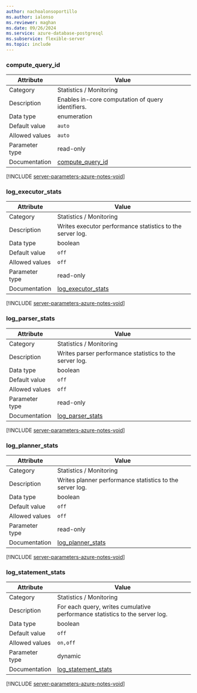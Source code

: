 ```yaml
---
author: nachoalonsoportillo
ms.author: ialonso
ms.reviewer: maghan
ms.date: 09/26/2024
ms.service: azure-database-postgresql
ms.subservice: flexible-server
ms.topic: include
---
```

### compute_query_id

| Attribute      | Value                                                      |
|----------------|------------------------------------------------------------|
| Category       | Statistics / Monitoring |
| Description    | Enables in-core computation of query identifiers.                           |
| Data type      | enumeration |
| Default value  | `auto`        |
| Allowed values | `auto`         |
| Parameter type | read-only      |
| Documentation  | [compute_query_id](https://www.postgresql.org/docs/15/runtime-config-statistics.html#GUC-COMPUTE-QUERY-ID)     |


[!INCLUDE [server-parameters-azure-notes-void](./server-parameters-azure-notes-void.md)]



### log_executor_stats

| Attribute      | Value                                                      |
|----------------|------------------------------------------------------------|
| Category       | Statistics / Monitoring |
| Description    | Writes executor performance statistics to the server log.                   |
| Data type      | boolean     |
| Default value  | `off`         |
| Allowed values | `off`          |
| Parameter type | read-only      |
| Documentation  | [log_executor_stats](https://www.postgresql.org/docs/15/runtime-config-statistics.html#id-1.6.7.12.3.2.2.4.3)  |


[!INCLUDE [server-parameters-azure-notes-void](./server-parameters-azure-notes-void.md)]



### log_parser_stats

| Attribute      | Value                                                      |
|----------------|------------------------------------------------------------|
| Category       | Statistics / Monitoring |
| Description    | Writes parser performance statistics to the server log.                     |
| Data type      | boolean     |
| Default value  | `off`         |
| Allowed values | `off`          |
| Parameter type | read-only      |
| Documentation  | [log_parser_stats](https://www.postgresql.org/docs/15/runtime-config-statistics.html#id-1.6.7.12.3.2.2.4.3)    |


[!INCLUDE [server-parameters-azure-notes-void](./server-parameters-azure-notes-void.md)]



### log_planner_stats

| Attribute      | Value                                                      |
|----------------|------------------------------------------------------------|
| Category       | Statistics / Monitoring |
| Description    | Writes planner performance statistics to the server log.                    |
| Data type      | boolean     |
| Default value  | `off`         |
| Allowed values | `off`          |
| Parameter type | read-only      |
| Documentation  | [log_planner_stats](https://www.postgresql.org/docs/15/runtime-config-statistics.html#id-1.6.7.12.3.2.2.4.3)   |


[!INCLUDE [server-parameters-azure-notes-void](./server-parameters-azure-notes-void.md)]



### log_statement_stats

| Attribute      | Value                                                      |
|----------------|------------------------------------------------------------|
| Category       | Statistics / Monitoring |
| Description    | For each query, writes cumulative performance statistics to the server log. |
| Data type      | boolean     |
| Default value  | `off`         |
| Allowed values | `on,off`       |
| Parameter type | dynamic        |
| Documentation  | [log_statement_stats](https://www.postgresql.org/docs/15/runtime-config-statistics.html#id-1.6.7.12.3.2.2.4.3) |


[!INCLUDE [server-parameters-azure-notes-void](./server-parameters-azure-notes-void.md)]



